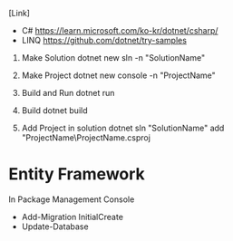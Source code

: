[Link]

- C# https://learn.microsoft.com/ko-kr/dotnet/csharp/
- LINQ https://github.com/dotnet/try-samples

1. Make Solution
dotnet new sln -n "SolutionName"

2. Make Project
dotnet new console -n "ProjectName"

3. Build and Run
dotnet run

4. Build
dotnet build

5. Add Project in solution
dotnet sln "SolutionName" add "ProjectName\ProjectName.csproj


# Entity Framework

In Package Management Console
- Add-Migration InitialCreate
- Update-Database